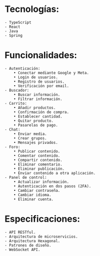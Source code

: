 # Tecnologías:

    - TypeScript
    - React
    - Java
    - Spring

# Funcionalidades:

    - Autenticación:
        • Conectar mediante Google y Meta.
        • Login de usuarios.
        • Registro de usuarios.
        • Verificación por email.
    - Buscador:
        • Buscar información.
        • Filtrar información.
    - Carrito:
        • Añadir productos.
        • Confirmación de compra.
        • Establecer cantidad.
        • Quitar producto.
        • Pasarelas de pago.
    - Chat:
        • Enviar media.
        • Crear grupos.
        • Mensajes privados.
    - Foro:
        • Publicar contenido.
        • Comentar contenido.
        • Compartir contenido.
        • Eliminar comentario.
        • Eliminar publicación.
        • Enviar contenido a otra aplicación.
    - Panel de control:
        • Actualizar información.
        • Autenticación en dos pasos (2FA).
        • Cambiar contraseña.
        • Cambiar idioma.
        • Eliminar cuenta.

# Especificaciones:

    - API RESTful.
    - Arquitectura de microservicios.
    - Arquitectura Hexagonal.
    - Patrones de diseño.
    - WebSocket API.
